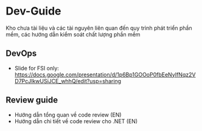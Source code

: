 # Dev-Guide
Kho chưa tài liệu và các tài nguyên liên quan đến quy trình phát triển phần mềm, các hướng dẫn kiểm soát chất lượng phần mềm
## DevOps
- Slide for FSI only: https://docs.google.com/presentation/d/1p6Bp1GOOoP0fbEeNyIfNqz2VD7PcJIkwUSiJCE_whhQ/edit?usp=sharing
## Review guide
- Hướng dẫn tổng quan về code review (EN)
- Hướng dẫn chi tiết về code review cho .NET (EN)
